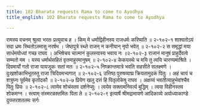```yaml
---
title: 102 Bharata requests Rama to come to Ayodhya
title_english: 102 Bharata requests Rama to come to Ayodhya

---
```

<div class="audioEmbed"  caption="श्रीराम-हरिसीताराममूर्ति-घनपाठिभ्यां वचनम्" src="https://archive.org/download/Ramayana-recitation-Sriram-harisItArAmamUrti-Ghanapaati-v2/Kanda_2/Kanda_2_AYK-102-Nivapanjanali_Daanam.mp3"></div>
रामस्य वचनम् श्रुत्वा भरतः प्रत्युवाच ह ।  
किम् मे धर्माद्विहीनस्य राजधर्मः करिष्यति ॥ २-१०२-१  
शाश्वतोऽयं सदा ध्रमः स्थितोऽस्मासु नरर्षभ ।  
जेष्ठपुत्रे स्थ्ते राजन् न कनीयान् नृपो भवेत् ॥ २-१०२-२  
स समृद्धां मया सार्धमयोध्यां गच्छ राघव ।  
अभिषेचय चात्मानं कुलस्यास्य भवाय नः ॥२-१०२-३  
राजानं मानुषं प्राहुर्देवत्वे सम्मतो मम ।  
यस्य धर्मार्थसहितं वृत्तमाहुरमानुषम् ॥ २-१०२-४  
केकयस्थे च मयि तु त्वयि चारण्यमाश्रिते ।  
दिवमार्यो गतो राजा यायजूकः सतां मतः ॥ २-१०२-५  
निष्क्रान्तमात्रे भवति सहसीते सलक्ष्मणे ।  
दुःखशोकाभिभूतस्तु राजा त्रिदिवमभ्यगात् ॥ २-१०२-६  
उत्तिष्ठ पुरुषव्याघ्र क्रियतामुदकं पितुः ।  
अहं चायं च शत्रुघ्नः पूर्वमेव कृतोदकौ ॥ २-१०२-७  
प्रियेण खलु दत्तं हि पितृलोकेषु राघव ।  
अक्षय्यं भवतीत्याहुर्भवांश्चैव पितुः प्रियः ॥ २-१०२-८  
त्वामेव शोचंस्तव दर्शनेप्सुः ।  
त्वयेव सक्तामनिवर्त्य बुद्धिम् ।  
त्वया विहीनस्तव शोकमग्न ।  
स्त्वाम् संस्मरन्नस्तमितः पिता ते ॥ २-१०२-९  
इत्यार्षे श्रीमद्रामायणे आदिकाव्ये अयोध्याकाण्डे दुव्य्त्तरशततमः सर्गः